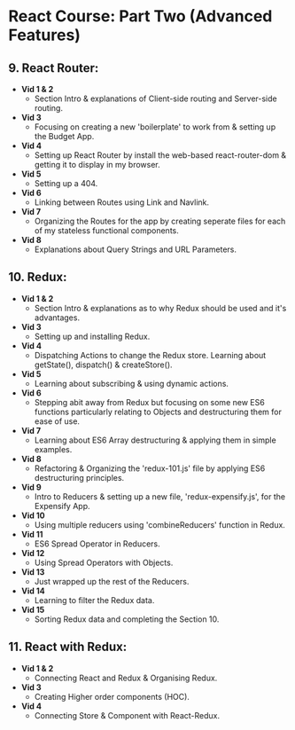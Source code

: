 # React Course: Part Two (Advanced Features)

## 9. React Router:
* **Vid 1 & 2** 
    - Section Intro & explanations of Client-side routing and Server-side routing.
* **Vid 3** 
    - Focusing on creating a new 'boilerplate' to work from & setting up the Budget App.
* **Vid 4**
    - Setting up React Router by install the web-based react-router-dom & getting it to display in my browser.
* **Vid 5** 
    - Setting up a 404.
* **Vid 6** 
    - Linking between Routes using Link and Navlink.
* **Vid 7**
    - Organizing the Routes for the app by creating seperate files for each of my stateless functional components.
* **Vid 8**
    - Explanations about Query Strings and URL Parameters.

## 10. Redux:
* **Vid 1 & 2**
    - Section Intro & explanations as to why Redux should be used and it's advantages.
* **Vid 3**
    - Setting up and installing Redux.
* **Vid 4**
    - Dispatching Actions to change the Redux store. Learning about getState(), dispatch() & createStore().
* **Vid 5**
    - Learning about subscribing & using dynamic actions.
* **Vid 6**
    - Stepping abit away from Redux but focusing on some new ES6 functions particularly relating to Objects and destructuring them for ease of use.
* **Vid 7**
    - Learning about ES6 Array destructuring & applying them in simple examples.
* **Vid 8**
    - Refactoring & Organizing the 'redux-101.js' file by applying ES6 destructuring principles.
* **Vid 9**
    - Intro to Reducers & setting up a new file, 'redux-expensify.js', for the Expensify App.
* **Vid 10**
    - Using multiple reducers using 'combineReducers' function in Redux.
* **Vid 11**
    - ES6 Spread Operator in Reducers.
* **Vid 12**
    - Using Spread Operators with Objects.
* **Vid 13**
    - Just wrapped up the rest of the Reducers.
* **Vid 14** 
    - Learning to filter the Redux data.
* **Vid 15**
    - Sorting Redux data and completing the Section 10.

## 11. React with Redux:
* **Vid 1 & 2**
    - Connecting React and Redux & Organising Redux.
* **Vid 3**
    - Creating Higher order components (HOC).
* **Vid 4**
    - Connecting Store & Component with React-Redux.